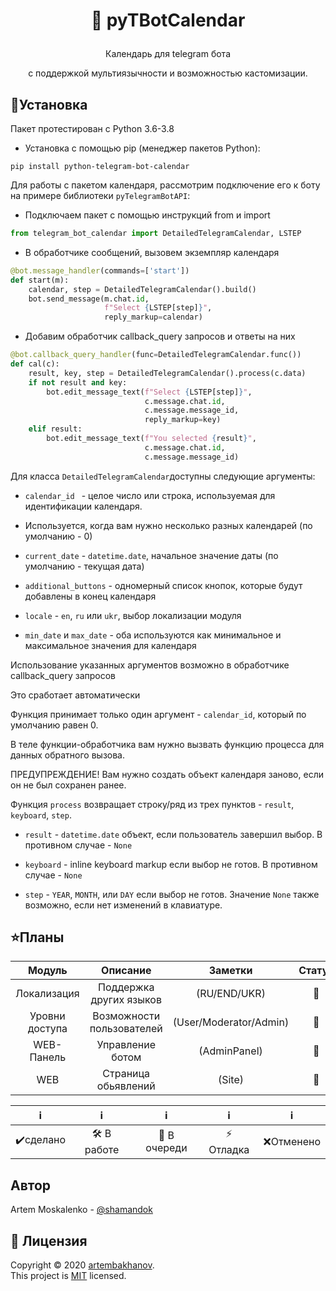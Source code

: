 # <p align="center">:calendar: pyTBotCalendar</p>
<p align="center"> Календарь для telegram бота</p>
<p align="center"> с поддержкой мультиязычности и возможностью кастомизации.</p>

##  🚩Установка ##
Пакет протестирован с Python 3.6-3.8
   - Установка с помощью pip (менеджер пакетов Python):
```
pip install python-telegram-bot-calendar
```
Для работы с пакетом календаря, рассмотрим подключение его к боту на примере библиотеки `pyTelegramBotAPI`:

   - Подключаем пакет с помощью инструкций from и import

```python
from telegram_bot_calendar import DetailedTelegramCalendar, LSTEP
```
   - В обработчике сообщений, вызовем экземпляр календаря

```python
@bot.message_handler(commands=['start'])
def start(m):
    calendar, step = DetailedTelegramCalendar().build()
    bot.send_message(m.chat.id,
                     f"Select {LSTEP[step]}",
                     reply_markup=calendar)
```
   - Добавим обработчик callback_query запросов и ответы на них
```python
@bot.callback_query_handler(func=DetailedTelegramCalendar.func())
def cal(c):
    result, key, step = DetailedTelegramCalendar().process(c.data)
    if not result and key:
        bot.edit_message_text(f"Select {LSTEP[step]}",
                              c.message.chat.id,
                              c.message.message_id,
                              reply_markup=key)
    elif result:
        bot.edit_message_text(f"You selected {result}",
                              c.message.chat.id,
                              c.message.message_id)

```
Для класса `DetailedTelegramCalendar`доступны следующие аргументы:

   - `calendar_id ` - целое число или строка, используемая для идентификации календаря.
   - Используется, когда вам нужно несколько разных календарей (по умолчанию - 0)
 
   - `current_date` - `datetime.date`, начальное значение даты (по умолчанию - текущая дата)

   - `additional_buttons` - одномерный список кнопок, которые будут добавлены в конец календаря

   - `locale` - `en`, `ru` или `ukr`, выбор локализации модуля

   - `min_date` и `max_date` - оба используются как минимальное и максимальное значения для календаря

Использование указанных аргументов возможно в обработчике callback_query запросов

Это сработает автоматически

Функция принимает только один аргумент - `calendar_id`, который по умолчанию равен 0.


В теле функции-обработчика вам нужно вызвать функцию процесса для данных обратного вызова. 

ПРЕДУПРЕЖДЕНИЕ! Вам нужно создать объект календаря заново, если он не был сохранен ранее.

Функция `process` возвращает строку/ряд из трех пунктов - `result`, `keyboard`, `step`.

   - `result` - `datetime.date` объект, если пользователь завершил выбор. В противном случае - `None`

   - `keyboard` - inline keyboard markup если выбор не готов. В противном случае - `None`

   - `step` - `YEAR`, `MONTH`, или `DAY` если выбор не готов. Значение `None` также возможно, если нет изменений в клавиатуре.

##  ⭐Планы ##
|      Модуль     | Описание                 | Заметки                       |  Статус |
| :-------------: |:------------------------:|:-----------------------------:|:-------:|
| Локализация     | Поддержка других языков  |    (RU/END/UKR)               |    🧮   |
| Уровни доступа  | Возможности пользователей|   (User/Moderator/Admin)      |    🧮   |
| WEB-Панель      | Управление ботом         |           (AdminPanel)        |    🧮   |
|      WEB        | Страница обьявлений      |             (Site)            |    🧮   |


|       ℹ️     |            ℹ️       |         ℹ️       |       ℹ️         |        ℹ️         |
| :---------:|:------------------:|:---------------:|:---------------:|:---------------:|
|  ✔️сделано |    🛠️ В работе    |   🧮 В очереди  |  ⚡ Отладка    |    ❌Отменено   |

## Автор
Artem Moskalenko - [@shamandok](https://github.com/shamandok) <br />

## 📝 Лицензия

Copyright © 2020 [artembakhanov](https://github.com/artembakhanov). <br />
This project is [MIT](https://github.com/shamandok/Python-TBot-calendar/blob/main/LICENSE) licensed.
